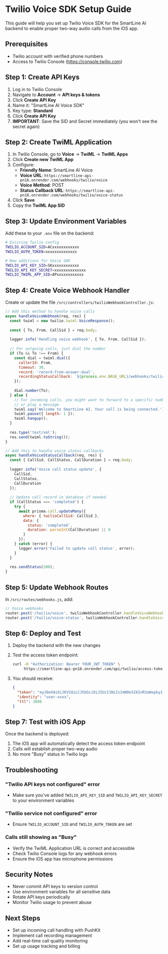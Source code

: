 # Twilio Voice SDK Setup Guide

This guide will help you set up Twilio Voice SDK for the SmartLine AI backend to enable proper two-way audio calls from the iOS app.

## Prerequisites

- Twilio account with verified phone numbers
- Access to Twilio Console (https://console.twilio.com)

## Step 1: Create API Keys

1. Log in to Twilio Console
2. Navigate to **Account** → **API keys & tokens**
3. Click **Create API Key**
4. Name it: "SmartLine AI Voice SDK"
5. Key type: **Standard**
6. Click **Create API Key**
7. **IMPORTANT**: Save the SID and Secret immediately (you won't see the secret again)

## Step 2: Create TwiML Application

1. In Twilio Console, go to **Voice** → **TwiML** → **TwiML Apps**
2. Click **Create new TwiML App**
3. Configure:
   - **Friendly Name**: SmartLine AI Voice
   - **Voice URL**: `https://smartline-api-pn16.onrender.com/webhooks/twilio/voice`
   - **Voice Method**: POST
   - **Status Callback URL**: `https://smartline-api-pn16.onrender.com/webhooks/twilio/voice-status`
4. Click **Save**
5. Copy the **TwiML App SID**

## Step 3: Update Environment Variables

Add these to your `.env` file on the backend:

```bash
# Existing Twilio config
TWILIO_ACCOUNT_SID=ACxxxxxxxxxxxx
TWILIO_AUTH_TOKEN=xxxxxxxxxxxxxx

# New additions for Voice SDK
TWILIO_API_KEY_SID=SKxxxxxxxxxxxx
TWILIO_API_KEY_SECRET=xxxxxxxxxxxxxx
TWILIO_TWIML_APP_SID=APxxxxxxxxxxxx
```

## Step 4: Create Voice Webhook Handler

Create or update the file `/src/controllers/twilioWebhookController.js`:

```javascript
// Add this method to handle voice calls
async handleVoiceWebhook(req, res) {
  const twiml = new twilio.twiml.VoiceResponse();
  
  const { To, From, CallSid } = req.body;
  
  logger.info('Handling voice webhook', { To, From, CallSid });
  
  // For outgoing calls, just dial the number
  if (To && To !== From) {
    const dial = twiml.dial({
      callerId: From,
      timeout: 30,
      record: 'record-from-answer-dual',
      recordingStatusCallback: `${process.env.BASE_URL}/webhooks/twilio/recording-status`
    });
    
    dial.number(To);
  } else {
    // For incoming calls, you might want to forward to a specific number
    // or play a message
    twiml.say('Welcome to SmartLine AI. Your call is being connected.');
    twiml.pause({ length: 1 });
    twiml.hangup();
  }
  
  res.type('text/xml');
  res.send(twiml.toString());
}

// Add this to handle voice status callbacks
async handleVoiceStatusCallback(req, res) {
  const { CallSid, CallStatus, CallDuration } = req.body;
  
  logger.info('Voice call status update', { 
    CallSid, 
    CallStatus, 
    CallDuration 
  });
  
  // Update call record in database if needed
  if (CallStatus === 'completed') {
    try {
      await prisma.call.updateMany({
        where: { twilioCallSid: CallSid },
        data: { 
          status: 'completed',
          duration: parseInt(CallDuration) || 0
        }
      });
    } catch (error) {
      logger.error('Failed to update call status', error);
    }
  }
  
  res.sendStatus(200);
}
```

## Step 5: Update Webhook Routes

In `/src/routes/webhooks.js`, add:

```javascript
// Voice webhooks
router.post('/twilio/voice', twilioWebhookController.handleVoiceWebhook);
router.post('/twilio/voice-status', twilioWebhookController.handleVoiceStatusCallback);
```

## Step 6: Deploy and Test

1. Deploy the backend with the new changes
2. Test the access token endpoint:
   ```bash
   curl -H "Authorization: Bearer YOUR_JWT_TOKEN" \
        https://smartline-api-pn16.onrender.com/api/twilio/access-token
   ```

3. You should receive:
   ```json
   {
     "token": "eyJ0eXAiOiJKV1QiLCJhbGciOiJIUzI1NiIsImN0eSI6InR3aWxpby1mcGE7dj0xIn0...",
     "identity": "user-xxxx",
     "ttl": 3600
   }
   ```

## Step 7: Test with iOS App

Once the backend is deployed:

1. The iOS app will automatically detect the access token endpoint
2. Calls will establish proper two-way audio
3. No more "Busy" status in Twilio logs

## Troubleshooting

### "Twilio API keys not configured" error
- Make sure you've added `TWILIO_API_KEY_SID` and `TWILIO_API_KEY_SECRET` to your environment variables

### "Twilio service not configured" error
- Ensure `TWILIO_ACCOUNT_SID` and `TWILIO_AUTH_TOKEN` are set

### Calls still showing as "Busy"
- Verify the TwiML Application URL is correct and accessible
- Check Twilio Console logs for any webhook errors
- Ensure the iOS app has microphone permissions

## Security Notes

- Never commit API keys to version control
- Use environment variables for all sensitive data
- Rotate API keys periodically
- Monitor Twilio usage to prevent abuse

## Next Steps

- Set up incoming call handling with PushKit
- Implement call recording management
- Add real-time call quality monitoring
- Set up usage tracking and billing